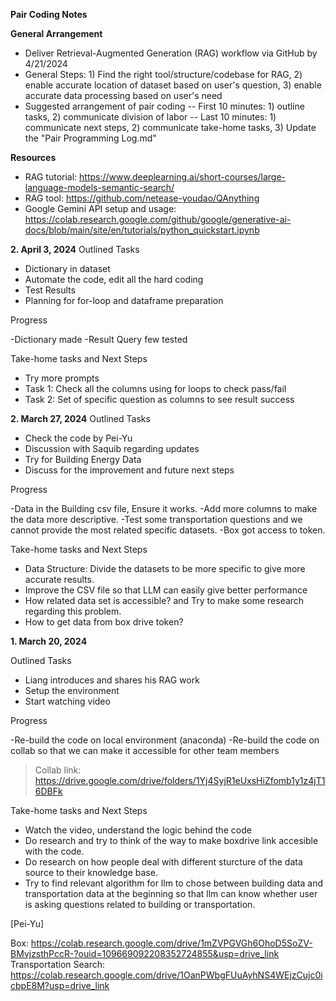 **Pair Coding Notes**

**General Arrangement**
- Deliver Retrieval-Augmented Generation (RAG) workflow via GitHub by 4/21/2024
- General Steps: 1) Find the right tool/structure/codebase for RAG, 2) enable accurate location of dataset based on user's question, 3) enable accurate data processing based on user's need
- Suggested arrangement of pair coding
-- First 10 minutes: 1) outline tasks, 2) communicate division of labor
-- Last 10 minutes: 1) communicate next steps, 2) communicate take-home tasks, 3) Update the "Pair Programming Log.md"

**Resources**
- RAG tutorial: https://www.deeplearning.ai/short-courses/large-language-models-semantic-search/
- RAG tool: https://github.com/netease-youdao/QAnything
- Google Gemini API setup and usage: https://colab.research.google.com/github/google/generative-ai-docs/blob/main/site/en/tutorials/python_quickstart.ipynb

**2. April 3, 2024**
Outlined Tasks
- Dictionary in dataset
- Automate the code, edit all the hard coding
- Test Results
- Planning for for-loop and dataframe preparation

Progress

-Dictionary made
-Result Query few tested


Take-home tasks and Next Steps
- Try more prompts
- Task 1: Check all the columns using for loops to check pass/fail
- Task 2: Set of specific question as columns to see result success

  


**2. March 27, 2024**
Outlined Tasks
- Check the code by Pei-Yu
- Discussion with Saquib regarding updates
- Try for Building Energy Data
- Discuss for the improvement and future next steps

Progress

-Data in the Building csv file, Ensure it works.
-Add more columns to make the data more descriptive.
-Test some transportation questions and we cannot provide the most related specific datasets.
-Box got access to token.




Take-home tasks and Next Steps
- Data Structure: Divide the datasets to be more specific to give more accurate results.
- Improve the CSV file so that LLM can easily give better performance
- How related data set is accessible? and Try to make some research regarding this problem.
- How to get data from box drive token?
  



**1. March 20, 2024**

Outlined Tasks
- Liang introduces and shares his RAG work
- Setup the environment
- Start watching video

Progress

-Re-build the code on local environment (anaconda)
-Re-build the code on collab so that we can make it accessible for other team members
> Collab link:  https://drive.google.com/drive/folders/1Yj4SyjR1eUxsHiZfomb1y1z4jT16DBFk

  

Take-home tasks and Next Steps
- Watch the video, understand the logic behind the code
- Do research and try to think of the way to make boxdrive link accesible with the code.  
- Do research on how people deal with different sturcture of the data source to their knowledge base.
- Try to find relevant algorithm for llm to chose between building data and transportation data at the beginning so that llm can know whether user is asking questions related to building or transportation.

[Pei-Yu]

Box: https://colab.research.google.com/drive/1mZVPGVGh6OhoD5SoZV-BMvjzsthPccR-?ouid=109669092208352724855&usp=drive_link
Transportation Search: https://colab.research.google.com/drive/1OanPWbgFUuAyhNS4WEjzCujc0icbpE8M?usp=drive_link
